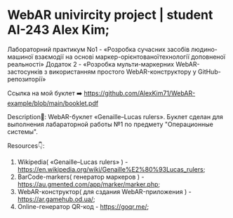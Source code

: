 # WebAR univircity project | student AI-243 Alex Kim;
Лабораторний практикум No1 - «Розробка сучасних засобів людино-машиної взаємодії на основі маркер-орієнтованоїтехнології доповненої реальності»
Додаток 2 - «Розробка мульти-маркерних WebAR-застосунків з використанням простого WebAR-конструктору у GitHub-репозиторії»

Ссылка на мой буклет ➡️  https://github.com/AlexKim71/WebAR-example/blob/main/booklet.pdf

Description📝:
WebAR-буклет «Genaille–Lucas rulers». Буклет сделан для выполнения лабараторной работы №1 по предмету "Операционные системы".

Resources👇:
1) Wikipedia( «Genaille–Lucas rulers» ) - https://en.wikipedia.org/wiki/Genaille%E2%80%93Lucas_rulers;
2) BarCode-markers( генератор маркеров ) - https://au.gmented.com/app/marker/marker.php;
3) WebAR-конструктор( для сздания WebAR-приложения ) - https://ar.gamehub.od.ua/;
4) Online-генератор QR-код - https://goqr.me/;

